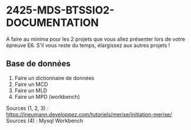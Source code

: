 # 2425-MDS-BTSSIO2-DOCUMENTATION

A faire au minima pour les 2 projets que vous allez présenter lors de votre épreuve E6. 
S'il vous reste du temps, élargissez aux autres projets !

## Base de données

1. Faire un dictionnaire de données
2. Faire un MCD
3. Faire un MLD
4. Faire un MPD (workbench)

Sources (1, 2, 3) : https://ineumann.developpez.com/tutoriels/merise/initiation-merise/
Sources (4) : Mysql Workbench

